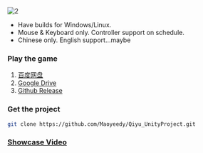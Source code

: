 ![2](https://user-images.githubusercontent.com/100255436/211665714-782d981d-e8de-427d-bcbd-99a86bac1a81.jpg)
- Have builds for Windows/Linux.
- Mouse & Keyboard only. Controller support on schedule.
- Chinese only. English support...maybe

### Play the game
1. [百度网盘](https://pan.baidu.com/s/1fv9NreswIF_PM7yGrmtBtA?pwd=h63g)
2. [Google Drive](https://drive.google.com/drive/folders/1_oDC0mpXIAc013O8Lg83KPEgBYd-f68W?usp=share_link)
3. [Github Release](https://github.com/Maoyeedy/Qiyu_UnityProject/releases)

### Get the project
```bash
git clone https://github.com/Maoyeedy/Qiyu_UnityProject.git
```

### [Showcase Video](https://www.bilibili.com/video/BV1vD4y1p7cu)
